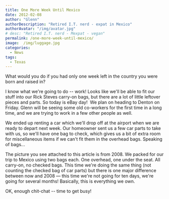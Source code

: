 ```yaml
---
title: One More Week Until Mexico
date: 2012-02-08
author: "Glenn"
authorDescription: "Retired I.T. nerd - expat in Mexico"
authorAvatar: "/img/avatar.jpg"
# desc: "Retired I.T. nerd - Mexpat - vegan"
permalink: /one-more-week-until-mexico/
image:  /img/luggage.jpg
categories:
  - News
tags:
  - Texas
---
```

What would you do if you had only one week left in the country you were born and raised in?

I know what we're going to do -- work! Looks like we'll be able to fit our stuff into our Rick Steves carry-on bags, but there are a lot of little leftover pieces and parts. So today is eBay day!  We plan on heading to Denton on Friday. Glenn will be seeing some old co-workers for the first time in a long time, and we are trying to work in a few other people as well.

We ended up renting a car which we'll drop off at the airport when we are ready to depart next week. Our homeowner sent us a few car parts to take with us, so we'll have one bag to check, which gives us a bit of extra room for miscellaneous items if we can't fit them in the overhead bags. Speaking of bags...

The picture you see attached to this article is from 2008. We packed for our trip to Mexico using two bags each. One overhead, one under the seat. All carry-on, no checked bags. This time we're doing the same thing (not counting the checked bag of car parts) but there is one major difference between now and 2008 &#8212; this time we're not going for ten days, we're going for several months! Basically, this is everything we own.

OK, enough chit-chat -- time to get busy!